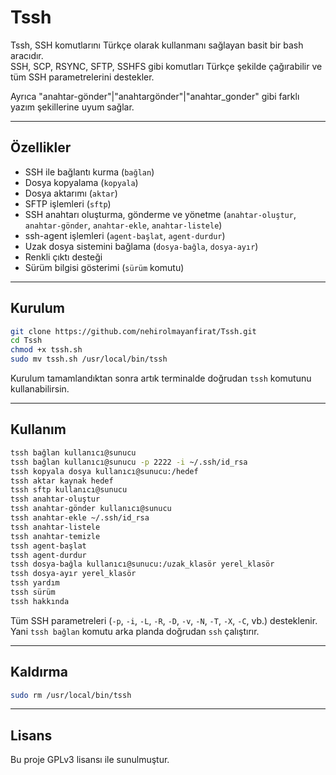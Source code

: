 # Tssh

Tssh, SSH komutlarını Türkçe olarak kullanmanı sağlayan basit bir bash aracıdır.  
SSH, SCP, RSYNC, SFTP, SSHFS gibi komutları Türkçe şekilde çağırabilir ve tüm SSH parametrelerini destekler.

Ayrıca "anahtar-gönder"|"anahtargönder"|"anahtar_gonder" gibi farklı yazım şekillerine uyum sağlar.

---

## Özellikler

- SSH ile bağlantı kurma (`bağlan`)
- Dosya kopyalama (`kopyala`)
- Dosya aktarımı (`aktar`)
- SFTP işlemleri (`sftp`)
- SSH anahtarı oluşturma, gönderme ve yönetme (`anahtar-oluştur`, `anahtar-gönder`, `anahtar-ekle`, `anahtar-listele`)
- ssh-agent işlemleri (`agent-başlat`, `agent-durdur`)
- Uzak dosya sistemini bağlama (`dosya-bağla`, `dosya-ayır`)
- Renkli çıktı desteği
- Sürüm bilgisi gösterimi (`sürüm` komutu)

---

## Kurulum

```bash
git clone https://github.com/nehirolmayanfirat/Tssh.git
cd Tssh
chmod +x tssh.sh
sudo mv tssh.sh /usr/local/bin/tssh
````

Kurulum tamamlandıktan sonra artık terminalde doğrudan `tssh` komutunu kullanabilirsin.

---

## Kullanım

```bash
tssh bağlan kullanıcı@sunucu
tssh bağlan kullanıcı@sunucu -p 2222 -i ~/.ssh/id_rsa
tssh kopyala dosya kullanıcı@sunucu:/hedef
tssh aktar kaynak hedef
tssh sftp kullanıcı@sunucu
tssh anahtar-oluştur
tssh anahtar-gönder kullanıcı@sunucu
tssh anahtar-ekle ~/.ssh/id_rsa
tssh anahtar-listele
tssh anahtar-temizle
tssh agent-başlat
tssh agent-durdur
tssh dosya-bağla kullanıcı@sunucu:/uzak_klasör yerel_klasör
tssh dosya-ayır yerel_klasör
tssh yardım
tssh sürüm
tssh hakkında
```

Tüm SSH parametreleri (`-p`, `-i`, `-L`, `-R`, `-D`, `-v`, `-N`, `-T`, `-X`, `-C`, vb.) desteklenir.
Yani `tssh bağlan` komutu arka planda doğrudan `ssh` çalıştırır.

---

## Kaldırma

```bash
sudo rm /usr/local/bin/tssh
```

---

## Lisans

Bu proje GPLv3 lisansı ile sunulmuştur.
